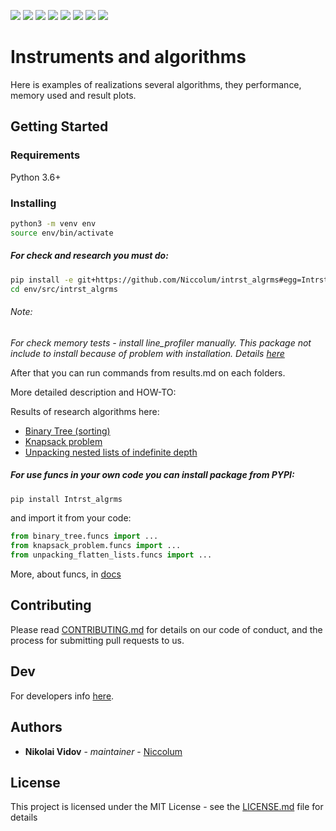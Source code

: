 [![](https://travis-ci.org/Niccolum/intrst_algrms.svg?branch=master)](https://travis-ci.org/Niccolum/intrst_algrms)
[![](https://codecov.io/gh/Niccolum/intrst_algrms/branch/master/graph/badge.svg)](https://codecov.io/gh/Niccolum/intrst_algrms)
[![](https://img.shields.io/pypi/v/Intrst_algrms.svg?colorB=blue)](https://pypi.org/project/Intrst-algrms/)
[![](https://img.shields.io/pypi/pyversions/Intrst_algrms.svg)](https://pypi.org/project/Intrst-algrms/)
[![](https://img.shields.io/pypi/l/Intrst_algrms.svg?colorB=blue)](https://github.com/Niccolum/intrst_algrms/blob/master/LICENSE.md)
[![](https://img.shields.io/github/last-commit/Niccolum/Intrst_algrms)](https://github.com/Niccolum/intrst_algrms/)
[![](https://img.shields.io/pypi/status/Intrst_algrms)](https://github.com/Niccolum/intrst_algrms/)
[![](https://img.shields.io/snyk/vulnerabilities/github/Niccolum/intrst_algrms)](https://app.snyk.io/org/niccolum/)

# Instruments and algorithms

Here is examples of realizations several algorithms, they performance, memory used and result plots.

## Getting Started

### Requirements

Python 3.6+

### Installing

```bash
python3 -m venv env
source env/bin/activate
```

##### For check and research you must do:

```bash
pip install -e git+https://github.com/Niccolum/intrst_algrms#egg=Intrst_algrms
cd env/src/intrst_algrms
```

###### Note:

*For check memory tests - install line_profiler manually.*
*This package not include to install because of problem with installation. Details [here](https://github.com/rkern/line_profiler#installation)*

After that you can run commands from results.md on each folders.

More detailed description and HOW-TO:

Results of research algorithms here:
* [Binary Tree (sorting)](https://github.com/Niccolum/intrst_algrms/blob/master/binary_tree/results.md)
* [Knapsack problem](https://github.com/Niccolum/intrst_algrms/blob/master/knapsack_problem/results.md)
* [Unpacking nested lists of indefinite depth](https://github.com/Niccolum/intrst_algrms/blob/master/unpacking_flatten_lists/results.md)

##### For use funcs in your own code you can install package from PYPI:

```bash
pip install Intrst_algrms
```

and import it from your code:
```python
from binary_tree.funcs import ...
from knapsack_problem.funcs import ...
from unpacking_flatten_lists.funcs import ...
```

More, about funcs, in [docs](https://intrst-algrms.readthedocs.io/en/latest/)

## Contributing

Please read [CONTRIBUTING.md](https://github.com/Niccolum/intrst_algrms/blob/master/CONTRIBUTING.md) for details on our code of conduct, and the process for submitting pull requests to us.

## Dev

For developers info [here](https://github.com/Niccolum/intrst_algrms/blob/master/README-DEV.md).

## Authors

* **Nikolai Vidov** - *maintainer* - [Niccolum](https://github.com/Niccolum)

## License

This project is licensed under the MIT License - see the [LICENSE.md](https://github.com/Niccolum/intrst_algrms/blob/master/LICENSE.md) file for details